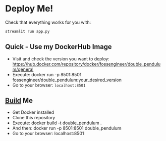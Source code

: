 # Deploy Me!

Check that everything works for you with:

```sh
streamlit run app.py
```

## Quick - Use my DockerHub Image

* Visit and check the version you want to deploy: <https://hub.docker.com/repository/docker/fossengineer/double_pendulum/general>
* Execute: docker run -p 8501:8501 fossengineer/double_pendulum:your_desired_version
* Go to your browser: `localhost:8501`

## [Build](https://fossengineer.com/building-docker-container-images/) Me

* Get Docker installed
* Clone this repository
* Execute: docker build -t double_pendulum .
* And then: docker run -p 8501:8501 double_pendulum 
* Go to your browser: localhost:8501